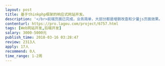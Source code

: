 ```yaml
---                
layout: post       
title: 基于thinkphp框架的响应式网站开发。           
description: '</br>前端页面已完成，业务简单，大部分都是增删改查和少量js页面效果。</br></br>人员要求：thinkphp+js+mysql的熟手。时间较紧，希望尽量开发完，请现在有时间的熟手联系我。</br></br>工作量：按一个修改新增算一个页面、列表显示算一个页面，总计页面25个左右。 请在报价中给出大致报价。谢谢！</br>'     
contenturl: https://pro.lagou.com/project/6757.html      
tags: [Web网站开发,后端开发]            
salary: 3000-5000元          
publish_time: 2018-03-16 03:28:47         
review: 2313人                   
apply: 17人                   
recommend: 0人                   
time_range: 1-2周              
---                 
```

